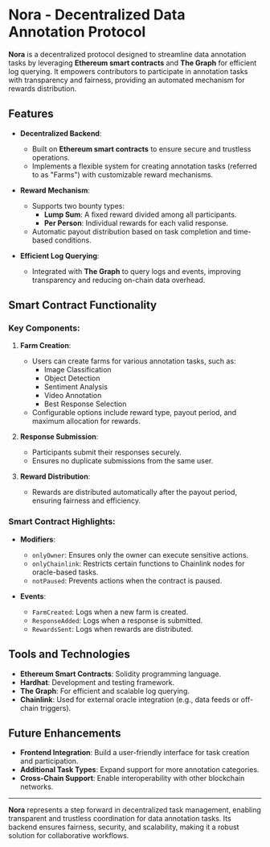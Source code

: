 # Nora - Decentralized Data Annotation Protocol

**Nora** is a decentralized protocol designed to streamline data annotation tasks by leveraging **Ethereum smart contracts** and **The Graph** for efficient log querying. It empowers contributors to participate in annotation tasks with transparency and fairness, providing an automated mechanism for rewards distribution.

## Features

- **Decentralized Backend**: 
  - Built on **Ethereum smart contracts** to ensure secure and trustless operations.
  - Implements a flexible system for creating annotation tasks (referred to as "Farms") with customizable reward mechanisms.
  
- **Reward Mechanism**:
  - Supports two bounty types: 
    - **Lump Sum**: A fixed reward divided among all participants.
    - **Per Person**: Individual rewards for each valid response.
  - Automatic payout distribution based on task completion and time-based conditions.

- **Efficient Log Querying**:
  - Integrated with **The Graph** to query logs and events, improving transparency and reducing on-chain data overhead.

## Smart Contract Functionality

### Key Components:
1. **Farm Creation**:
   - Users can create farms for various annotation tasks, such as:
     - Image Classification
     - Object Detection
     - Sentiment Analysis
     - Video Annotation
     - Best Response Selection
   - Configurable options include reward type, payout period, and maximum allocation for rewards.

2. **Response Submission**:
   - Participants submit their responses securely.
   - Ensures no duplicate submissions from the same user.

3. **Reward Distribution**:
   - Rewards are distributed automatically after the payout period, ensuring fairness and efficiency.

### Smart Contract Highlights:
- **Modifiers**:
  - `onlyOwner`: Ensures only the owner can execute sensitive actions.
  - `onlyChainlink`: Restricts certain functions to Chainlink nodes for oracle-based tasks.
  - `notPaused`: Prevents actions when the contract is paused.

- **Events**:
  - `FarmCreated`: Logs when a new farm is created.
  - `ResponseAdded`: Logs when a response is submitted.
  - `RewardsSent`: Logs when rewards are distributed.

## Tools and Technologies

- **Ethereum Smart Contracts**: Solidity programming language.
- **Hardhat**: Development and testing framework.
- **The Graph**: For efficient and scalable log querying.
- **Chainlink**: Used for external oracle integration (e.g., data feeds or off-chain triggers).

## Future Enhancements

- **Frontend Integration**: Build a user-friendly interface for task creation and participation.
- **Additional Task Types**: Expand support for more annotation categories.
- **Cross-Chain Support**: Enable interoperability with other blockchain networks.

---

**Nora** represents a step forward in decentralized task management, enabling transparent and trustless coordination for data annotation tasks. Its backend ensures fairness, security, and scalability, making it a robust solution for collaborative workflows.

